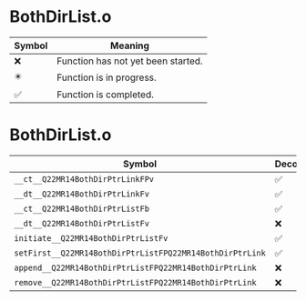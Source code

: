 # BothDirList.o
| Symbol | Meaning 
| ------------- | ------------- 
| :x: | Function has not yet been started. 
| :eight_pointed_black_star: | Function is in progress. 
| :white_check_mark: | Function is completed. 


# BothDirList.o
| Symbol | Decompiled? |
| ------------- | ------------- |
| `__ct__Q22MR14BothDirPtrLinkFPv` | :white_check_mark: |
| `__dt__Q22MR14BothDirPtrLinkFv` | :white_check_mark: |
| `__ct__Q22MR14BothDirPtrListFb` | :white_check_mark: |
| `__dt__Q22MR14BothDirPtrListFv` | :x: |
| `initiate__Q22MR14BothDirPtrListFv` | :white_check_mark: |
| `setFirst__Q22MR14BothDirPtrListFPQ22MR14BothDirPtrLink` | :white_check_mark: |
| `append__Q22MR14BothDirPtrListFPQ22MR14BothDirPtrLink` | :x: |
| `remove__Q22MR14BothDirPtrListFPQ22MR14BothDirPtrLink` | :x: |

